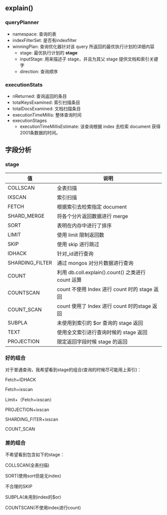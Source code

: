 ## explain()
### queryPlanner
- namespace: 查询的表
- indexFilterSet: 是否有indexfilter
- winningPlan: 查询优化器针对该 query 所返回的最优执行计划的详细内容
    - stage: 最优执行计划的 **stage**
    - inputStage: 用来描述子 stage，并且为其父 stage 提供文档和索引关键字
    - direction: 查询顺序
### executionStats
- nReturned: 查询返回的条目
- totalKeysExamined: 索引扫描条目
- totalDocsExamined: 文档扫描条目
- executionTimeMillis: 整体查询时间
- executionStages
    - executionTimeMillisEstimate: 该查询根据 index 去检索 document 获得2001条数据的时间。
## 字段分析
### stage
值                  |            说明
-----               |-----
COLLSCAN            |           全表扫描
IXSCAN              |           索引扫描
FETCH               |           根据索引去检索指定 document
SHARD_MERGE         |           将各个分片返回数据进行 merge
SORT                |           表明在内存中进行了排序
LIMIT               |           使用 limit 限制返回数
SKIP                |           使用 skip 进行跳过
IDHACK              |           针对_id进行查询
SHARDING_FILTER     |           通过 mongos 对分片数据进行查询
COUNT               |           利用 db.coll.explain().count() 之类进行 count 运算
COUNTSCAN           |           count 不使用 Index 进行 count 时的 stage 返回
COUNT_SCAN          |           count 使用了 Index 进行 count 时的stage 返回
SUBPLA              |           未使用到索引的 $or 查询的 stage 返回
TEXT                |           使用全文索引进行查询时候的 stage 返回
PROJECTION          |           限定返回字段时候 stage 的返回
### 好的组合
对于普通查询，我希望看到stage的组合(查询的时候尽可能用上索引)：

Fetch+IDHACK

Fetch+ixscan

Limit+（Fetch+ixscan）

PROJECTION+ixscan

SHARDING_FITER+ixscan

COUNT_SCAN
### 差的组合
不希望看到包含如下的stage：

COLLSCAN(全表扫描)

SORT(使用sort但是无index)

不合理的SKIP

SUBPLA(未用到index的$or)

COUNTSCAN(不使用index进行count)